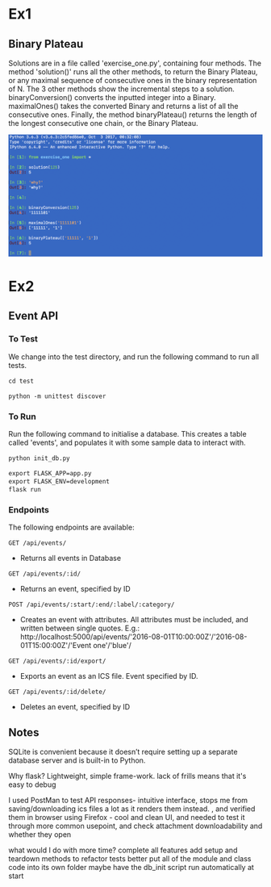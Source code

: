 # Ex1
## Binary Plateau
Solutions are in a file called 'exercise_one.py', containing four methods. The method 'solution()' runs all the other methods, to return the Binary Plateau, or any maximal sequence of consecutive ones in the binary representation of N. The 3 other methods show the incremental steps to a solution. binaryConversion() converts the inputted integer into a Binary. maximalOnes() takes the converted Binary and returns a list of all the consecutive ones. Finally, the method binaryPlateau() returns the length of the longest consecutive one chain, or the Binary Plateau.

![Screenshot](ex1.png)

# Ex2
## Event API
### To Test
We change into the test directory, and run the following command to run all tests.
```
cd test
```
```
python -m unittest discover
```

### To Run
Run the following command to initialise a database. This creates a table called 'events', and populates it with some sample data to interact with.
```
python init_db.py
```
```
export FLASK_APP=app.py
export FLASK_ENV=development
flask run
```
### Endpoints
The following endpoints are available:
```
GET /api/events/
```
- Returns all events in Database
```
GET /api/events/:id/
```
- Returns an event, specified by ID
```
POST /api/events/:start/:end/:label/:category/
```
- Creates an event with attributes. All attributes must be included, and written between single quotes. E.g.: http://localhost:5000/api/events/'2016-08-01T10:00:00Z'/'2016-08-01T15:00:00Z'/'Event one'/'blue'/
```
GET /api/events/:id/export/
```
- Exports an event as an ICS file. Event specified by ID.
```
GET /api/events/:id/delete/
```
- Deletes an event, specified by ID

## Notes
SQLite is convenient because it doesn’t require setting up a separate database server and is built-in to Python.

Why flask? Lightweight, simple frame-work. lack of frills means that it's easy to debug

I used PostMan to test API responses- intuitive interface, stops me from saving/downloading ics files a lot as it renders them instead.
, and verified them in browser using Firefox - cool and clean UI, and needed to test it through more common usepoint, and check attachment downloadability and whether they open

what would I do with more time?
complete all features
add setup and teardown methods to refactor tests better
put all of the module and class code into its own folder
maybe have the db_init script run automatically at start

